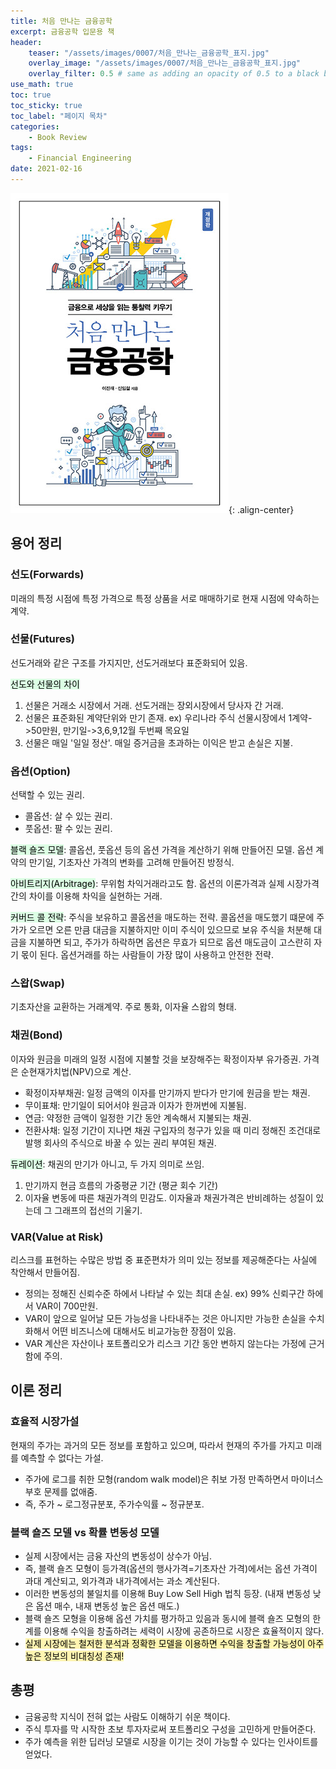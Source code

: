 ```yaml
---
title: 처음 만나는 금융공학
excerpt: 금융공학 입문용 책
header:
    teaser: "/assets/images/0007/처음_만나는_금융공학_표지.jpg"
    overlay_image: "/assets/images/0007/처음_만나는_금융공학_표지.jpg"
    overlay_filter: 0.5 # same as adding an opacity of 0.5 to a black background
use_math: true
toc: true
toc_sticky: true
toc_label: "페이지 목차"
categories: 
    - Book Review
tags: 
    - Financial Engineering
date: 2021-02-16
---
```


![책 표지](/assets/images/0007/처음_만나는_금융공학_표지.jpg){: .align-center}  


## 용어 정리
### 선도(Forwards)
미래의 특정 시점에 특정 가격으로 특정 상품을 서로 매매하기로 현재 시점에 약속하는 계약.
### 선물(Futures)
선도거래와 같은 구조를 가지지만, 선도거래보다 표준화되어 있음.  

<mark style='background-color: #dcffe4'> 선도와 선물의 차이</mark>
  1. 선물은 거래소 시장에서 거래. 선도거래는 장외시장에서 당사자 간 거래.
  2. 선물은 표준화된 계약단위와 만기 존재. ex) 우리나라 주식 선물시장에서 1계약->50만원, 만기일->3,6,9,12월 두번째 목요일
  3. 선물은 매일 '일일 정산'. 매일 증거금을 초과하는 이익은 받고 손실은 지불.

### 옵션(Option)
선택할 수 있는 권리.
- 콜옵션: 살 수 있는 권리.
- 풋옵션: 팔 수 있는 권리.  

<mark style='background-color: #dcffe4'>블랙 숄즈 모델</mark>: 콜옵션, 풋옵션 등의 옵션 가격을 계산하기 위해 만들어진 모델. 옵션 계약의 만기일, 기초자산 가격의 변화를 고려해 만들어진 방정식.

<mark style='background-color: #dcffe4'>아비트리지(Arbitrage)</mark>: 무위험 차익거래라고도 함. 옵션의 이론가격과 실제 시장가격 간의 차이를 이용해 차익을 실현하는 거래.

<mark style='background-color: #dcffe4'>커버드 콜 전략</mark>: 주식을 보유하고 콜옵션을 매도하는 전략. 콜옵션을 매도했기 떄문에 주가가 오르면 오른 만큼 대금을 지불하지만 이미 주식이 있으므로 보유 주식을 처분해 대금을 지불하면 되고, 주가가 하락하면 옵션은 무효가 되므로 옵션 매도금이 고스란히 자기 몫이 된다. 옵션거래를 하는 사람들이 가장 많이 사용하고 안전한 전략.

### 스왑(Swap)
기초자산을 교환하는 거래계약. 주로 통화, 이자율 스왑의 형태.

### 채권(Bond)
이자와 원금을 미래의 일정 시점에 지불할 것을 보장해주는 확정이자부 유가증권. 가격은 순현재가치법(NPV)으로 계산.
- 확정이자부채권: 일정 금액의 이자를 만기까지 받다가 만기에 원금을 받는 채권.
- 무이표채: 만기일이 되어서야 원금과 이자가 한꺼번에 지불됨.
- 연금: 약정한 금액이 일정한 기간 동안 계속해서 지불되는 채권.
- 전환사채: 일정 기간이 지나면 채권 구입자의 청구가 있을 때 미리 정해진 조건대로 발행 회사의 주식으로 바꿀 수 있는 권리 부여된 채권.  

<mark style='background-color: #dcffe4'>듀레이션</mark>: 채권의 만기가 아니고, 두 가지 의미로 쓰임.
  1. 만기까지 현금 흐름의 가중평균 기간 (평균 회수 기간)
  2. 이자율 변동에 따른 채권가격의 민감도. 이자율과 채권가격은 반비례하는 성질이 있는데 그 그래프의 접선의 기울기. 

### VAR(Value at Risk)
리스크를 표현하는 수많은 방법 중 표준편차가 의미 있는 정보를 제공해준다는 사실에 착안해서 만들어짐.
- 정의는 정해진 신뢰수준 하에서 나타날 수 있는 최대 손실. ex) 99% 신뢰구간 하에서 VAR이 700만원.
- VAR이 앞으로 일어날 모든 가능성을 나타내주는 것은 아니지만 가능한 손실을 수치화해서 어떤 비즈니스에 대해서도 비교가능한 장점이 있음.
- VAR 계산은 자산이나 포트폴리오가 리스크 기간 동안 변하지 않는다는 가정에 근거함에 주의.


## 이론 정리
### 효율적 시장가설
현재의 주가는 과거의 모든 정보를 포함하고 있으며, 따라서 현재의 주가를 가지고 미래를 예측할 수 없다는 가설.
- 주가에 로그를 취한 모형(random walk model)은 취보 가정 만족하면서 마이너스 부호 문제를 없애줌.
- 즉, 주가 ~ 로그정규분포, 주가수익률 ~ 정규분포.

### 블랙 숄즈 모델 vs 확률 변동성 모델
- 실제 시장에서는 금융 자산의 변동성이 상수가 아님.
- 즉, 블랙 숄즈 모형이 등가격(옵션의 행사가격=기초자산 가격)에서는 옵션 가격이 과대 계산되고, 외가격과 내가격에서는 과소 계산된다.
- 이러한 변동성의 불일치를 이용해 Buy Low Sell High 법칙 등장. (내재 변동성 낮은 옵션 매수, 내재 변동성 높은 옵션 매도.)
- 블랙 숄즈 모형을 이용해 옵션 가치를 평가하고 있음과 동시에 블랙 숄즈 모형의 한계를 이용해 수익을 창출하려는 세력이 시장에 공존하므로 시장은 효율적이지 않다.
- <mark style='background-color: #fff5b1'>실제 시장에는 철저한 분석과 정확한 모델을 이용하면 수익을 창출할 가능성이 아주 높은 정보의 비대칭성 존재!</mark>


## 총평
- 금융공학 지식이 전혀 없는 사람도 이해하기 쉬운 책이다.
- 주식 투자를 막 시작한 초보 투자자로써 포트폴리오 구성을 고민하게 만들어준다.
- 주가 예측을 위한 딥러닝 모델로 시장을 이기는 것이 가능할 수 있다는 인사이트를 얻었다.

